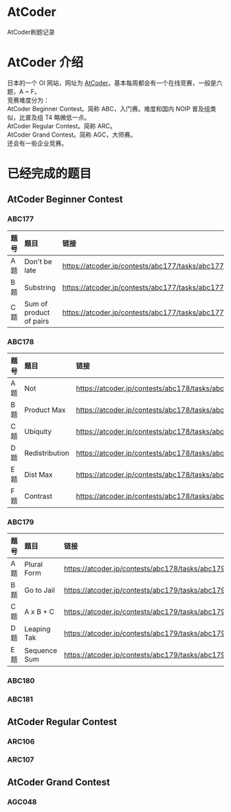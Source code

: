 # AtCoder
AtCoder刷题记录

# AtCoder 介绍
日本的一个 OI 网站，网址为 [AtCoder](https://atcoder.jp/)。基本每周都会有一个在线竞赛，一般是六题，A ~ F。  
竞赛难度分为：  
AtCoder Beginner Contest。简称 ABC，入门赛。难度和国内 NOIP 普及组类似，比普及组 T4 略微低一点。  
AtCoder Regular Contest。简称 ARC。  
AtCoder Grand Contest。简称 AGC，大师赛。  
还会有一些企业竞赛。  

# 已经完成的题目
## AtCoder Beginner Contest
### ABC177
| 题号 | 题目 | 链接 | AC参考代码 |
| :-----| :---- | :---- | :---- |
| A题 | Don't be late | https://atcoder.jp/contests/abc177/tasks/abc177_a |https://github.com/zhouyium/AtCoder/blob/master/ABC177/a.cpp |
| B题 | Substring  | https://atcoder.jp/contests/abc177/tasks/abc177_b |https://github.com/zhouyium/AtCoder/blob/master/ABC177/b.cpp |
| C题 | Sum of product of pairs  | https://atcoder.jp/contests/abc177/tasks/abc177_c |https://github.com/zhouyium/AtCoder/blob/master/ABC177/c.cpp |
### ABC178
| 题号 | 题目 | 链接 | AC参考代码 |
| :-----| :---- | :---- | :---- |
| A题 | Not | https://atcoder.jp/contests/abc178/tasks/abc178_a | https://github.com/zhouyium/AtCoder/blob/master/ABC178/a.cpp |
| B题 | Product Max  | https://atcoder.jp/contests/abc178/tasks/abc178_b | https://github.com/zhouyium/AtCoder/blob/master/ABC178/b.cpp |
| C题 | Ubiquity | https://atcoder.jp/contests/abc178/tasks/abc178_c |https://github.com/zhouyium/AtCoder/blob/master/ABC178/c.cpp |
| D题 | Redistribution | https://atcoder.jp/contests/abc178/tasks/abc178_d |https://github.com/zhouyium/AtCoder/blob/master/ABC178/d.cpp |
| E题 | Dist Max | https://atcoder.jp/contests/abc178/tasks/abc178_e |https://github.com/zhouyium/AtCoder/blob/master/ABC178/e.cpp |
| F题 | Contrast | https://atcoder.jp/contests/abc178/tasks/abc178_f |https://github.com/zhouyium/AtCoder/blob/master/ABC178/f.cpp |
### ABC179
| 题号 | 题目 | 链接 | AC参考代码 |
| :-----| :---- | :---- | :---- |
| A题 | Plural Form | https://atcoder.jp/contests/abc178/tasks/abc179_a | https://github.com/zhouyium/AtCoder/blob/master/ABC179/a.cpp |
| B题 | Go to Jail | https://atcoder.jp/contests/abc179/tasks/abc179_b | https://github.com/zhouyium/AtCoder/blob/master/ABC179/b.cpp |
| C题 | A x B + C | https://atcoder.jp/contests/abc179/tasks/abc179_c |https://github.com/zhouyium/AtCoder/blob/master/ABC179/c.cpp |
| D题 | Leaping Tak | https://atcoder.jp/contests/abc179/tasks/abc179_d |https://github.com/zhouyium/AtCoder/blob/master/ABC179/d.cpp |
| E题 | Sequence Sum | https://atcoder.jp/contests/abc179/tasks/abc179_e |https://github.com/zhouyium/AtCoder/blob/master/ABC179/e.cpp |
### ABC180
### ABC181
## AtCoder Regular Contest
### ARC106
### ARC107
## AtCoder Grand Contest
### AGC048

